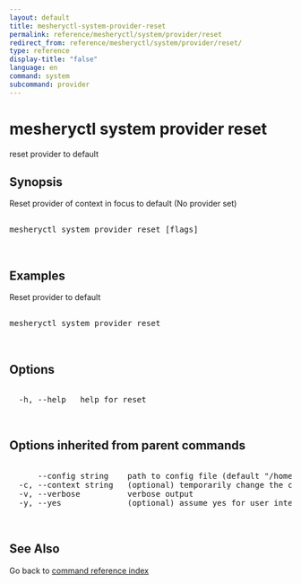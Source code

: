 ```yaml
---
layout: default
title: mesheryctl-system-provider-reset
permalink: reference/mesheryctl/system/provider/reset
redirect_from: reference/mesheryctl/system/provider/reset/
type: reference
display-title: "false"
language: en
command: system
subcommand: provider
---
```


# mesheryctl system provider reset

reset provider to default

## Synopsis

Reset provider of context in focus to default (No provider set)

<pre class='codeblock-pre'>
<div class='codeblock'>
mesheryctl system provider reset [flags]

</div>
</pre> 

## Examples

Reset provider to default
<pre class='codeblock-pre'>
<div class='codeblock'>
mesheryctl system provider reset

</div>
</pre> 

## Options

<pre class='codeblock-pre'>
<div class='codeblock'>
  -h, --help   help for reset

</div>
</pre>

## Options inherited from parent commands

<pre class='codeblock-pre'>
<div class='codeblock'>
      --config string    path to config file (default "/home/runner/.meshery/config.yaml")
  -c, --context string   (optional) temporarily change the current context.
  -v, --verbose          verbose output
  -y, --yes              (optional) assume yes for user interactive prompts.

</div>
</pre>

## See Also

Go back to [command reference index](/reference/mesheryctl/) 
